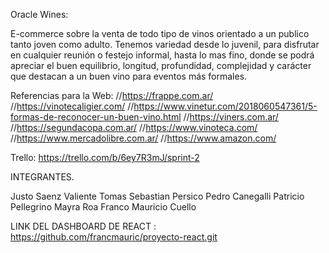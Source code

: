  
 
Oracle Wines:

E-commerce sobre la venta de todo tipo de vinos orientado a un publico tanto joven como adulto. Tenemos variedad desde lo juvenil, para disfrutar en cualquier reunión o festejo informal, hasta lo mas fino, donde se podrá apreciar el buen equilibrio, longitud, profundidad, complejidad y carácter que destacan a un buen vino para eventos más formales.

Referencias para la Web:
  //https://frappe.com.ar/
  //https://vinotecaligier.com/
  //https://www.vinetur.com/2018060547361/5-formas-de-reconocer-un-buen-vino.html
  //https://viners.com.ar/
  //https://segundacopa.com.ar/
  //https://www.vinoteca.com/
  //https://www.mercadolibre.com.ar/
  //https://www.amazon.com/

Trello:
https://trello.com/b/6ey7R3mJ/sprint-2

INTEGRANTES.

Justo Saenz Valiente
Tomas Sebastian Persico
Pedro Canegalli
Patricio Pellegrino
Mayra Roa
Franco Mauricio Cuello


LINK DEL DASHBOARD DE REACT : 
https://github.com/francmauric/proyecto-react.git
